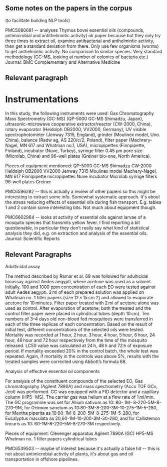 ## Some notes on the papers in the corpus
(to facilitate building NLP tools)

PMC5080681 -- analyses Thymus bovei essential oils (compounds, antimicrobial and antithelmintic activity) ok paper because but they only try three times to extract oil, examine antibacterial and anthelmintic activity, then get a standard deviation from there. Only use few organisms (worms) to get anthelmintic activity. No comparison to similar species. Very standard methodology (GC-MS, looking at number of colonies of bacteria etc.)
Journal: BMC Complementary and Alternative Medicine

## Relevant paragraph
# Instrumentations

In this study, the following instruments were used: Gas Chromatography Mass Spectrometry (GC-MS) (QP-5000 GC-MS Shimadzu, Japan), ultrasonic-microwave cooperative extractor/reactor (CW-2000, China), rotary evaporator (Heidolph OB2000, VV2000, Germany), UV visible spectrophotometer (Jenway 7315, England), grinder (Moulinex model, Uno. China), balance (Radw ag, AS 220/c/2, Poland), filter paper (Machrery-Nagel, MN 617 and Whatman no.1, USA), micropipettes (Finnpipette, Finland), incubator (Nuve, Turkey), syringe filter 0.45 μm pore size (Microlab, China) and 96-well plates (Greiner bio-one, North America).

Pieces of equipment mentioned:
QP-5000 GC-MS Shimadzu
CW-2000
Heidolph OB2000
VV2000
Jenway 7315
Moulinex model
Machery-Nagel, MN 617
Finnipipette micropipettes
Nuve incubator
Microlab syringe filters
96-well plates Greiner

PMC6596282 -- this is actually a review of other papers so this might be interesting to extract some info. Somewhat systematic approach. It's about the stress reducing effects of essential oils during fish transport. E.g. tables 1 and 2 contain some interesting bits. Not much about equipment though.

PMC6602964 -- looks at activity of essential oils against larvae of a mosquito species that transmits yellow fever. I find reporting a bit questionable, in particular they don't really say what kind of statistical analysis they did, e.g. on extraction and analysis of the essential oils. 
Journal: Scientific Reports

## Relevant Paragraphs
Adulticidal assay

The method described by Ramar et al. 69 was followed for adulticidal bioassay against Aedes aegypti, where acetone was used as a solvent. Initially, 100 and 1000 ppm concentration of each EO were tested against adult Aedes aegypti. 2 ml of each prepared solution was applied on Whatman no. 1 filter papers (size 12 × 15 cm 2) and allowed to evaporate acetone for 10 minutes. Filter paper treated with 2 ml of acetone alone was used as control. After evaporation of acetone, both the treated and the control filter paper were placed in cylindrical tubes (depth 10 cm). Ten numbers of 3–4 days old non-blood fed mosquitoes were transferred in each of the three replicas of each concentration. Based on the result of initial test, different concentrations of the selected oils were tested. Mortality was recorded at 1 hour, 2 hour, 3 hour, 4 hour, 5 hour, 6 hour, 24 hour, 48 hour and 72 hour respectively from the time of the mosquito released. LC50 value was calculated at 24 h, 48 h and 72 h of exposure period. If mortality exceeded 20% in the control batch, the whole test was repeated. Again, if mortality in the controls was above 5%, results with the treated samples were corrected using Abbott’s formula 68.

Analysis of effective essential oil components

For analysis of the constituent compounds of the selected EO, Gas chromatography (Agilent 7890A) and mass spectrometry (Accu TOF GCv, Jeol) was performed. GC was equipped with a FID detector and a capillary column (HP5- MS). The carrier gas was helium at a flow rate of 1 ml/min. The GC programme was set for Allium sativum as 10: 80- 1M- 8-220-5M-8-270-9M, for Ocimum sanctum as 10:80-3M-8-200-3M-10-275-1M-5-280, for Mentha piperita as 10:80-1M-8-200-5M-8-275-1M-5-280, for Eucalyptus maculata as 20,60-1M-10-200-3M-30-280, and for Callistemon linearis as 10: 60-1M-8-220-5M-8-270-3M respectively.


Pieces of equipment:
Clevenger apparatus
Agilent 7890A (GC)
HP5-MS
Whatman no. 1 filter papers
cylindrical tubes


PMC6539503 -- maybe of interest because it's actually a false hit -- this is not about antimicrobial activity of plants, it's about gas and oil transportation in offshore pipelines.




